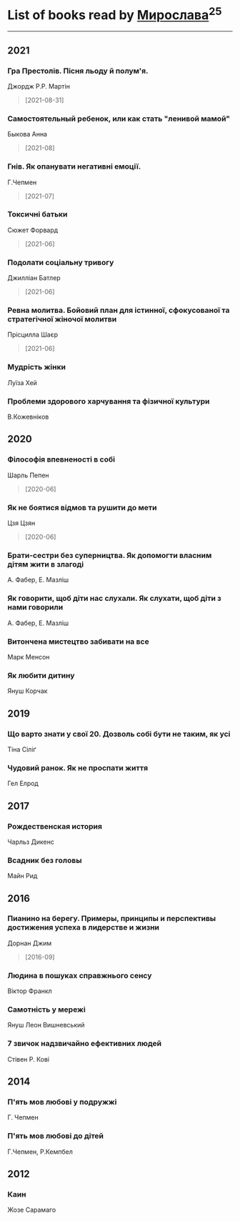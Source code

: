 # List of books read by [Мирослава](https://plus.google.com/u/0/106107989792957993574/)<sup>25</sup>
---

## 2021

### Гра Престолів. Пісня льоду й полум'я.
Джордж Р.Р. Мартін
> [2021-08-31] 


### Самостоятельный ребенок, или как стать "ленивой мамой"
Быкова Анна
> [2021-08] 


### Гнів. Як опанувати негативні емоції.
Г.Чепмен
> [2021-07] 


### Токсичні батьки
Сюжет Форвард
> [2021-06] 


### Подолати соціальну тривогу
Джилліан Батлер
> [2021-06] 


### Ревна молитва. Бойовий план для істинної, сфокусованої та стратегічної жіночої молитви
Прісцилла Шаєр
> [2021-06] 


### Мудрість жінки
Луїза Хей


### Проблеми здорового харчування та фізичної культури
В.Кожевніков



## 2020

### Філософія впевненості в собі
Шарль Пепен
> [2020-06] 


### Як не боятися відмов та рушити до мети
Цзя Цзян
> [2020-06] 


### Брати-сестри без суперництва. Як допомогти власним дітям жити в злагоді
А. Фабер, Е. Мазліш


### Як говорити, щоб діти нас слухали. Як слухати, щоб діти з нами говорили
А. Фабер, Е. Мазліш


### Витончена мистецтво забивати на все
Марк Менсон


### Як любити дитину
Януш Корчак



## 2019

### Що варто знати у свої 20. Дозволь собі бути не таким, як усі
Тіна Cіліґ


### Чудовий ранок. Як не проспати життя
Гел Елрод



## 2017

### Рождественская история
Чарльз Дикенс


### Всадник без головы
Майн Рид



## 2016

### Пианино на берегу. Примеры, принципы и перспективы достижения успеха в лидерстве и жизни
Дорнан Джим
> [2016-09] 


### Людина в пошуках справжнього сенсу
Віктор Франкл


### Самотність у мережі
Януш Леон Вишневський


### 7 звичок надзвичайно ефективних людей
Стівен Р. Кові



## 2014

### П'ять мов любові у подружжі
Г. Чепмен


### П'ять мов любові до дітей
Г.Чепмен, Р.Кемпбел



## 2012

### Каин
Жозе Сарамаго



